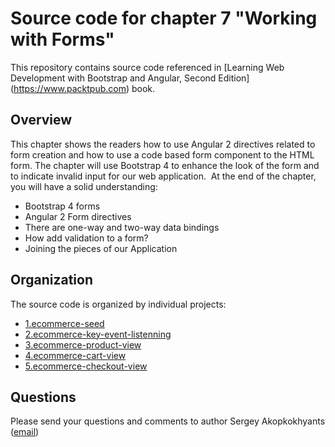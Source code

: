 Source code for chapter 7 "Working with Forms" 
====================================================

This repository contains source code referenced in [Learning Web Development with Bootstrap and Angular, Second Edition] (https://www.packtpub.com) book.

## Overview 

This chapter shows the readers how to use Angular 2 directives related to form creation and how to use a code based form component to the HTML form. The chapter will use Bootstrap 4 to enhance the look of the form and to indicate invalid input for our web application. 
At the end of the chapter, you will have a solid understanding:
- Bootstrap 4 forms
- Angular 2 Form directives
- There are one-way and two-way data bindings
- How add validation to a form?
- Joining the pieces of our Application

## Organization

The source code is organized by individual projects:
- [1.ecommerce-seed](1.ecommerce-seed)
- [2.ecommerce-key-event-listenning](2.ecommerce-key-event-listenning)
- [3.ecommerce-product-view](3.ecommerce-product-view)
- [4.ecommerce-cart-view](4.ecommerce-cart-view)
- [5.ecommerce-checkout-view](5.ecommerce-checkout-view)

## Questions

Please send your questions and comments to author Sergey Akopkokhyants ([email](mailto:akserg@gmail.com))  

